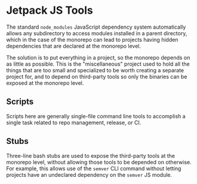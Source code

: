 # Jetpack JS Tools

The standard `node_modules` JavaScript dependency system automatically allows
any subdirectory to access modules installed in a parent directory, which in
the case of the monorepo can lead to projects having hidden dependencies that
are declared at the monorepo level.

The solution is to put everything in a project, so the monorepo depends on as
little as possible. This is the "miscellaneous" project used to hold all the
things that are too small and specialized to be worth creating a separate
project for, and to depend on third-party tools so only the binaries can be
exposed at the monorepo level.

## Scripts

Scripts here are generally single-file command line tools to accomplish a
single task related to repo management, release, or CI.

## Stubs

Three-line bash stubs are used to expose the third-party tools at the monorepo
level, without allowing those tools to be depended on otherwise. For example,
this allows use of the `semver` CLI command without letting projects have an
undeclared dependency on the `semver` JS module.
